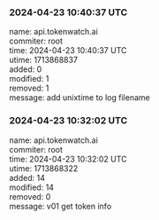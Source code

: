 ### 2024-04-23 10:40:37 UTC
name: api.tokenwatch.ai  
commiter: root  
time: 2024-04-23 10:40:37 UTC  
utime: 1713868837  
added: 0  
modified: 1  
removed: 1  
message: add unixtime to log filename

### 2024-04-23 10:32:02 UTC
name: api.tokenwatch.ai  
commiter: root  
time: 2024-04-23 10:32:02 UTC  
utime: 1713868322  
added: 14  
modified: 14  
removed: 0  
message: v01 get token info

